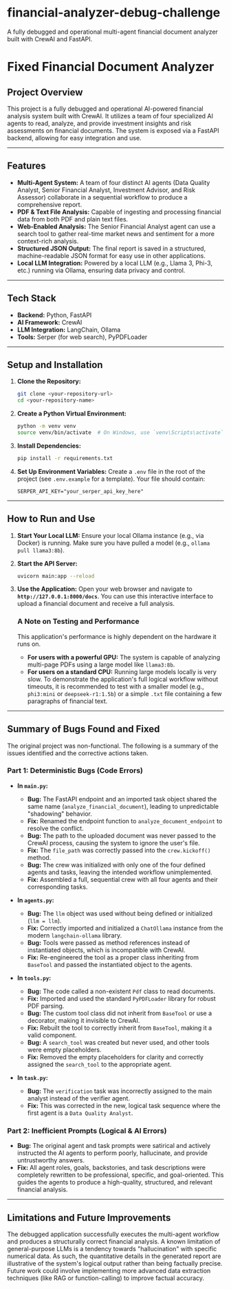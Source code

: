 # financial-analyzer-debug-challenge
A fully debugged and operational multi-agent financial document analyzer built with CrewAI and FastAPI.

# Fixed Financial Document Analyzer

## Project Overview
This project is a fully debugged and operational AI-powered financial analysis system built with CrewAI. It utilizes a team of four specialized AI agents to read, analyze, and provide investment insights and risk assessments on financial documents. The system is exposed via a FastAPI backend, allowing for easy integration and use.

---

## Features
* **Multi-Agent System:** A team of four distinct AI agents (Data Quality Analyst, Senior Financial Analyst, Investment Advisor, and Risk Assessor) collaborate in a sequential workflow to produce a comprehensive report.
* **PDF & Text File Analysis:** Capable of ingesting and processing financial data from both PDF and plain text files.
* **Web-Enabled Analysis:** The Senior Financial Analyst agent can use a search tool to gather real-time market news and sentiment for a more context-rich analysis.
* **Structured JSON Output:** The final report is saved in a structured, machine-readable JSON format for easy use in other applications.
* **Local LLM Integration:** Powered by a local LLM (e.g., Llama 3, Phi-3, etc.) running via Ollama, ensuring data privacy and control.

---

## Tech Stack
* **Backend:** Python, FastAPI
* **AI Framework:** CrewAI
* **LLM Integration:** LangChain, Ollama
* **Tools:** Serper (for web search), PyPDFLoader

---

## Setup and Installation

1.  **Clone the Repository:**
    ```sh
    git clone <your-repository-url>
    cd <your-repository-name>
    ```
2.  **Create a Python Virtual Environment:**
    ```sh
    python -m venv venv
    source venv/bin/activate  # On Windows, use `venv\Scripts\activate`
    ```
3.  **Install Dependencies:**
    ```sh
    pip install -r requirements.txt
    ```
4.  **Set Up Environment Variables:**
    Create a `.env` file in the root of the project (see `.env.example` for a template). Your file should contain:
    ```
    SERPER_API_KEY="your_serper_api_key_here"
    ```

---

## How to Run and Use

1.  **Start Your Local LLM:**
    Ensure your local Ollama instance (e.g., via Docker) is running. Make sure you have pulled a model (e.g., `ollama pull llama3:8b`).

2.  **Start the API Server:**
    ```sh
    uvicorn main:app --reload
    ```

3.  **Use the Application:**
    Open your web browser and navigate to **`http://127.0.0.1:8000/docs`**. You can use this interactive interface to upload a financial document and receive a full analysis.

    ### A Note on Testing and Performance
    This application's performance is highly dependent on the hardware it runs on.
    * **For users with a powerful GPU:** The system is capable of analyzing multi-page PDFs using a large model like `llama3:8b`.
    * **For users on a standard CPU:** Running large models locally is very slow. To demonstrate the application's full logical workflow without timeouts, it is recommended to test with a smaller model (e.g., `phi3:mini` or `deepseek-r1:1.5b`) or a simple `.txt` file containing a few paragraphs of financial text.

---

## Summary of Bugs Found and Fixed

The original project was non-functional. The following is a summary of the issues identified and the corrective actions taken.

### Part 1: Deterministic Bugs (Code Errors)

* **In `main.py`:**
    * **Bug:** The FastAPI endpoint and an imported task object shared the same name (`analyze_financial_document`), leading to unpredictable "shadowing" behavior.
    * **Fix:** Renamed the endpoint function to `analyze_document_endpoint` to resolve the conflict.
    * **Bug:** The path to the uploaded document was never passed to the CrewAI process, causing the system to ignore the user's file.
    * **Fix:** The `file_path` was correctly passed into the `crew.kickoff()` method.
    * **Bug:** The crew was initialized with only one of the four defined agents and tasks, leaving the intended workflow unimplemented.
    * **Fix:** Assembled a full, sequential crew with all four agents and their corresponding tasks.

* **In `agents.py`:**
    * **Bug:** The `llm` object was used without being defined or initialized (`llm = llm`).
    * **Fix:** Correctly imported and initialized a `ChatOllama` instance from the modern `langchain-ollama` library.
    * **Bug:** Tools were passed as method references instead of instantiated objects, which is incompatible with CrewAI.
    * **Fix:** Re-engineered the tool as a proper class inheriting from `BaseTool` and passed the instantiated object to the agents.

* **In `tools.py`:**
    * **Bug:** The code called a non-existent `Pdf` class to read documents.
    * **Fix:** Imported and used the standard `PyPDFLoader` library for robust PDF parsing.
    * **Bug:** The custom tool class did not inherit from `BaseTool` or use a decorator, making it invisible to CrewAI.
    * **Fix:** Rebuilt the tool to correctly inherit from `BaseTool`, making it a valid component.
    * **Bug:** A `search_tool` was created but never used, and other tools were empty placeholders.
    * **Fix:** Removed the empty placeholders for clarity and correctly assigned the `search_tool` to the appropriate agent.

* **In `task.py`:**
    * **Bug:** The `verification` task was incorrectly assigned to the main analyst instead of the verifier agent.
    * **Fix:** This was corrected in the new, logical task sequence where the first agent is a `Data Quality Analyst`.

### Part 2: Inefficient Prompts (Logical & AI Errors)

* **Bug:** The original agent and task prompts were satirical and actively instructed the AI agents to perform poorly, hallucinate, and provide untrustworthy answers.
* **Fix:** All agent roles, goals, backstories, and task descriptions were completely rewritten to be professional, specific, and goal-oriented. This guides the agents to produce a high-quality, structured, and relevant financial analysis.

---

## Limitations and Future Improvements
The debugged application successfully executes the multi-agent workflow and produces a structurally correct financial analysis. A known limitation of general-purpose LLMs is a tendency towards "hallucination" with specific numerical data. As such, the quantitative details in the generated report are illustrative of the system's logical output rather than being factually precise. Future work could involve implementing more advanced data extraction techniques (like RAG or function-calling) to improve factual accuracy.
